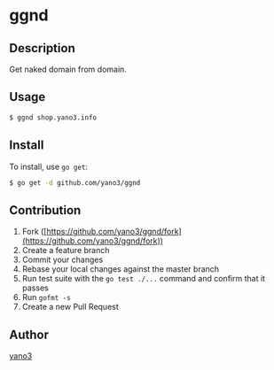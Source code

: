# ggnd

## Description

Get naked domain from domain.

## Usage

```bash
$ ggnd shop.yano3.info
```

## Install

To install, use `go get`:

```bash
$ go get -d github.com/yano3/ggnd
```

## Contribution

1. Fork ([https://github.com/yano3/ggnd/fork](https://github.com/yano3/ggnd/fork))
1. Create a feature branch
1. Commit your changes
1. Rebase your local changes against the master branch
1. Run test suite with the `go test ./...` command and confirm that it passes
1. Run `gofmt -s`
1. Create a new Pull Request

## Author

[yano3](https://github.com/yano3)
